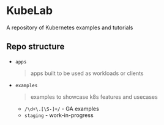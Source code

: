 # KubeLab

A repository of Kubernetes examples and tutorials

## Repo structure

* `apps`
  > apps built to be used as workloads or clients
  
* `examples`
  > examples to showcase k8s features and usecases
  * `/\d+\.[\S-]+/` - GA examples
  * `staging` - work-in-progress
  